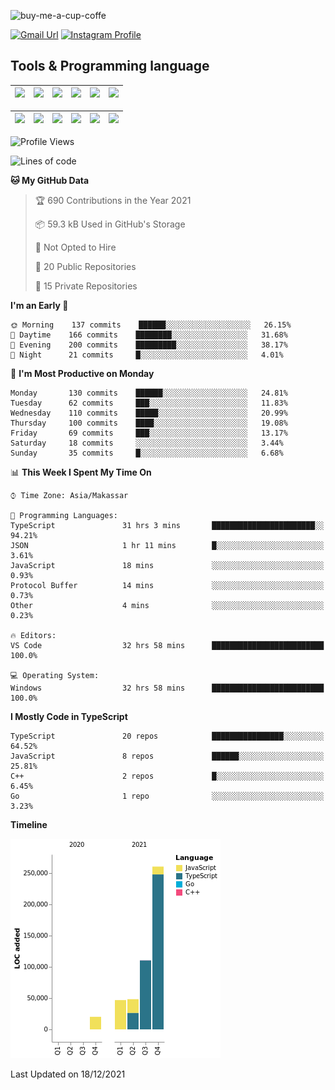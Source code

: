 
![buy-me-a-cup-coffe](https://www.buymeacoffee.com/assets/img/guidelines/download-assets-sm-1.svg)

[![Gmail Url](https://img.shields.io/twitter/url?label=aaulia.raahman@gmail.com&logo=gmail&style=social&url=http%3A%2F%2Fmailto%3Acontact.aaulia.raahman@gmail.com)](mailto:aaulia.raahman@gmail.com) [![Instagram Profile](https://img.shields.io/twitter/url?label=auliyrhman&logo=instagram&style=social&url=https://www.instagram.com/auliyrhman/)](https://www.instagram.com/auliyrhman)

## Tools & Programming language

| [<img src="https://upload.wikimedia.org/wikipedia/commons/4/4c/Typescript_logo_2020.svg" width="50">]() | [<img src="https://cdn.svgporn.com/logos/javascript.svg" width="50">]() | [<img src="https://cdn.svgporn.com/logos/mysql.svg" width="50">]() | <img src="https://cdn.svgporn.com/logos/firebase.svg" width="50"/> | <img src="https://cdn.svgporn.com/logos/mongodb.svg" width="50"/> | <img src="https://cdn.worldvectorlogo.com/logos/c.svg" width="50"/> |
| ------------------------------------------------------------------------------------------------------- | ----------------------------------------------------------------------- | --------------------------------------------------------------------------------------------- | ------------------------------------------------------------------ | ----------------------------------------------------------- | ------------------------------------------------------------------ |

| [<img src="https://www.svgrepo.com/show/306460/nestjs.svg" width="50">]() | [<img src="https://camo.githubusercontent.com/8ac3f7b51de4853384673841868d1c6eb9de77c3b44a891dc53ff9ec27457d3f/68747470733a2f2f636e63662d6272616e64696e672e6e65746c6966792e6170702f696d672f70726f6a656374732f677270632f686f72697a6f6e74616c2f636f6c6f722f677270632d686f72697a6f6e74616c2d636f6c6f722e737667" width="50">]() | [<img src="https://upload.wikimedia.org/wikipedia/commons/8/8e/Nextjs-logo.svg" width="50">]() | [<img src="https://upload.wikimedia.org/wikipedia/commons/a/a7/React-icon.svg" width="50">]() |  [<img src="https://upload.wikimedia.org/wikipedia/commons/d/d9/Node.js_logo.svg" width="50">]() | [<img src="https://cdn.svgporn.com/logos/express.svg" width="50">]() |
| ---------------------------------------------------------------------------------------------- | --------------------------------------------------------------------------------------------------------------------------------------------------------------------------------------------------------------------------------------------------------------------------------------------------------------------------- | ------------------------------------------------------------------------- | ------------------------------------------------------------------- | ------------------------------------------------------------------- | ------------------------------------------------------------------- |


<!--
**aulyarahman/aulyarahman** is a ✨ _special_ ✨ repository because its `README.md` (this file) appears on your GitHub profile.

Here are some ideas to get you started:

- 🔭 I’m currently working on ...
- 🌱 I’m currently learning ...
- 👯 I’m looking to collaborate on ...
- 🤔 I’m looking for help with ...
- 💬 Ask me about ...
- 📫 How to reach me: ...
- 😄 Pronouns: ...
- ⚡ Fun fact: ...
-->

<!--START_SECTION:waka-->
![Profile Views](http://img.shields.io/badge/Profile%20Views-0-blue)

![Lines of code](https://img.shields.io/badge/From%20Hello%20World%20I%27ve%20Written-486%20Thousand%20lines%20of%20code-blue)

**🐱 My GitHub Data** 

> 🏆 690 Contributions in the Year 2021
 > 
> 📦 59.3 kB Used in GitHub's Storage 
 > 
> 🚫 Not Opted to Hire
 > 
> 📜 20 Public Repositories 
 > 
> 🔑 15 Private Repositories  
 > 
**I'm an Early 🐤** 

```text
🌞 Morning    137 commits    ██████░░░░░░░░░░░░░░░░░░░   26.15% 
🌆 Daytime    166 commits    ████████░░░░░░░░░░░░░░░░░   31.68% 
🌃 Evening    200 commits    █████████░░░░░░░░░░░░░░░░   38.17% 
🌙 Night      21 commits     █░░░░░░░░░░░░░░░░░░░░░░░░   4.01%

```
📅 **I'm Most Productive on Monday** 

```text
Monday       130 commits    ██████░░░░░░░░░░░░░░░░░░░   24.81% 
Tuesday      62 commits     ███░░░░░░░░░░░░░░░░░░░░░░   11.83% 
Wednesday    110 commits    █████░░░░░░░░░░░░░░░░░░░░   20.99% 
Thursday     100 commits    ████░░░░░░░░░░░░░░░░░░░░░   19.08% 
Friday       69 commits     ███░░░░░░░░░░░░░░░░░░░░░░   13.17% 
Saturday     18 commits     ░░░░░░░░░░░░░░░░░░░░░░░░░   3.44% 
Sunday       35 commits     █░░░░░░░░░░░░░░░░░░░░░░░░   6.68%

```


📊 **This Week I Spent My Time On** 

```text
⌚︎ Time Zone: Asia/Makassar

💬 Programming Languages: 
TypeScript               31 hrs 3 mins       ███████████████████████░░   94.21% 
JSON                     1 hr 11 mins        █░░░░░░░░░░░░░░░░░░░░░░░░   3.61% 
JavaScript               18 mins             ░░░░░░░░░░░░░░░░░░░░░░░░░   0.93% 
Protocol Buffer          14 mins             ░░░░░░░░░░░░░░░░░░░░░░░░░   0.73% 
Other                    4 mins              ░░░░░░░░░░░░░░░░░░░░░░░░░   0.23%

🔥 Editors: 
VS Code                  32 hrs 58 mins      █████████████████████████   100.0%

💻 Operating System: 
Windows                  32 hrs 58 mins      █████████████████████████   100.0%

```

**I Mostly Code in TypeScript** 

```text
TypeScript               20 repos            ████████████████░░░░░░░░░   64.52% 
JavaScript               8 repos             ██████░░░░░░░░░░░░░░░░░░░   25.81% 
C++                      2 repos             █░░░░░░░░░░░░░░░░░░░░░░░░   6.45% 
Go                       1 repo              ░░░░░░░░░░░░░░░░░░░░░░░░░   3.23%

```


**Timeline**

![Chart not found](https://raw.githubusercontent.com/aulyarahman/aulyarahman/main/charts/bar_graph.png) 


 Last Updated on 18/12/2021
<!--END_SECTION:waka-->
